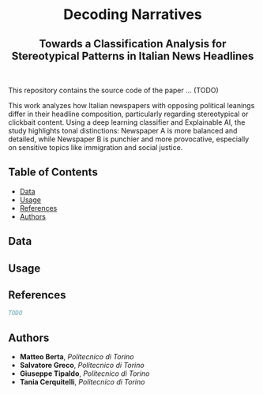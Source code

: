 #
<div align="center">
  <h1>Decoding Narratives</h1>
    <h2>Towards a Classification Analysis for Stereotypical Patterns in Italian News Headlines</h2>
</div>
<br/>

This repository contains the source code of the paper ... (TODO)

This work analyzes how Italian newspapers with opposing political leanings differ in their headline composition, particularly regarding stereotypical or clickbait content. Using a deep learning classifier and Explainable AI, the study highlights tonal distinctions: Newspaper A is more balanced and detailed, while Newspaper B is punchier and more provocative, especially on sensitive topics like immigration and social justice.


## Table of Contents
- [Data](#data)
- [Usage](#usage)
- [References](#references)
- [Authors](#authors)

## Data

## Usage


## References
```bibtex
TODO
```

## Authors


- **Matteo Berta**, *Politecnico di Torino* 
- **Salvatore Greco**, *Politecnico di Torino*
- **Giuseppe Tipaldo**, *Politecnico di Torino* 
- **Tania Cerquitelli**, *Politecnico di Torino* 